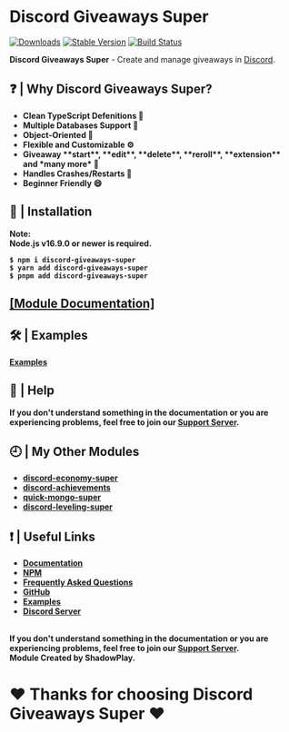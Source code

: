 # Discord Giveaways Super

[![Downloads](https://img.shields.io/npm/dt/discord-giveaways-super?style=for-the-badge)](https://www.npmjs.com/package/discord-giveaways-super)
[![Stable Version](https://img.shields.io/npm/v/discord-giveaways-super?style=for-the-badge)](https://www.npmjs.com/package/discord-giveaways-super)
[![Build Status](https://github.com/shadowplay1/discord-giveaways-super/workflows/build/badge.svg)](https://www.npmjs.com/package/discord-giveaways-super)

<b>Discord Giveaways Super</b> - Create and manage giveaways in [Discord](https://old.discordjs.dev/#/).

## ❓ | Why **Discord Giveaways Super**?
<ul>
<li><b>Clean TypeScript Defenitions 📘</b></li>
<li><b>Multiple Databases Support 🍃</a></b></li>
<li><b>Object-Oriented 📝</b></li>
<li><b>Flexible and Customizable ⚙️</b></li>
<li><b>Giveaway **start**, **edit**, **delete**, **reroll**, **extension** and *many more* 🚀</b></li>
<li><b>Handles Crashes/Restarts 🔄</b></li>
<li><b>Beginner Friendly 😄</b></li>
</ul>

## 📂 | Installation
<b>Note:</br><b>
<b>Node.js v16.9.0 or newer is required.</b><br>
```console
$ npm i discord-giveaways-super
$ yarn add discord-giveaways-super
$ pnpm add discord-giveaways-super
```

## [[Module Documentation]](https://dgs-docs.js.org)

## 🛠️ | Examples
[Examples](https://github.com/shadowplay1/discord-giveaways-super/tree/main/examples)

## 🤔 | Help
<b>If you don't understand something in the documentation or you are experiencing problems, feel free to join our <a href = "https://discord.gg/4pWKq8vUnb">Support Server</a>.</b>

## 🕘 | My Other Modules
<ul>
<li><b><a href="https://www.npmjs.com/package/discord-economy-super">discord-economy-super</a></b></li>
<li><b><a href="https://www.npmjs.com/package/discord-achievements">discord-achievements</a></b></li>
<li><b><a href="https://www.npmjs.com/package/quick-mongo-super">quick-mongo-super</a></b></li>
<li><b><a href="https://www.npmjs.com/package/discord-leveling-super">discord-leveling-super</a></b></li>
</ul>

## ❗ | Useful Links
<ul>
<li><b><a href = "https://des-docs.js.org">Documentation</a></b></li>
<li><b><a href = "https://www.npmjs.com/package/discord-giveaways-super">NPM</a></b></li>
<li><b><a href = "https://des-docs.js.org/#/docs/main/1.7.7/general/faq">Frequently Asked Questions</a></b></li>
<li><b><a href = "https://github.com/shadowplay1/discord-giveaways-super">GitHub</a></b></li>
<li><b><a href = "https://github.com/shadowplay1/discord-giveaways-super/tree/main/examples">Examples</a></b></li>
<li><b><a href = "https://discord.gg/4pWKq8vUnb">Discord Server</a></b></li>
</ul>
<br>
<b>If you don't understand something in the documentation or you are experiencing problems, feel free to join our <a href = "https://discord.gg/4pWKq8vUnb">Support Server</a>.</b>
<br>
<b>Module Created by ShadowPlay.</b>

# ❤️ Thanks for choosing Discord Giveaways Super ❤️
